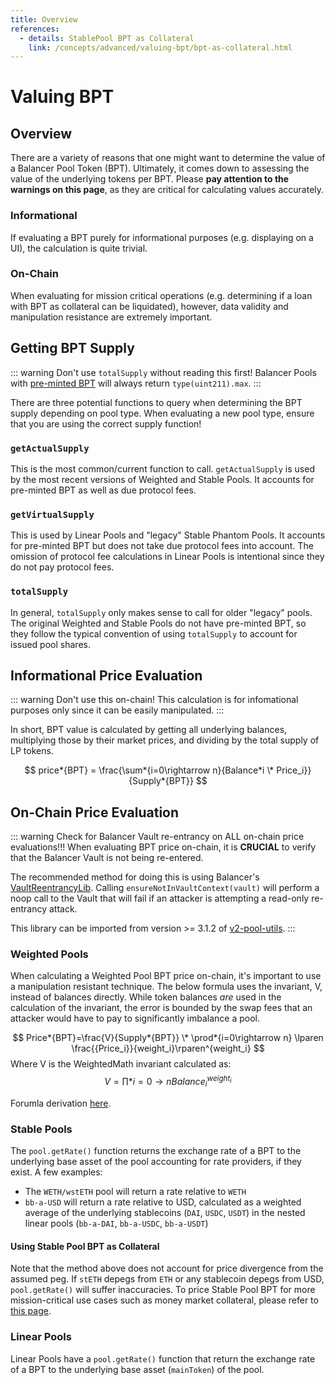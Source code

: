 ```yaml
---
title: Overview
references:
  - details: StablePool BPT as Collateral
    link: /concepts/advanced/valuing-bpt/bpt-as-collateral.html
---
```


# Valuing BPT

## Overview

There are a variety of reasons that one might want to determine the value of a Balancer Pool Token (BPT). Ultimately, it comes down to assessing the value of the underlying tokens per BPT. Please **pay attention to the warnings on this page**, as they are critical for calculating values accurately.

### Informational

If evaluating a BPT purely for informational purposes (e.g. displaying on a UI), the calculation is quite trivial.

### On-Chain

When evaluating for mission critical operations (e.g. determining if a loan with BPT as collateral can be liquidated), however, data validity and manipulation resistance are extremely important.

## Getting BPT Supply

::: warning Don't use `totalSupply` without reading this first!
Balancer Pools with [pre-minted BPT](../preminted-bpt.md) will always return `type(uint211).max`.
:::

There are three potential functions to query when determining the BPT supply depending on pool type. When evaluating a new pool type, ensure that you are using the correct supply function!

### `getActualSupply`

This is the most common/current function to call. `getActualSupply` is used by the most recent versions of Weighted and Stable Pools. It accounts for pre-minted BPT as well as due protocol fees.

### `getVirtualSupply`

This is used by Linear Pools and "legacy" Stable Phantom Pools. It accounts for pre-minted BPT but does not take due protocol fees into account. The omission of protocol fee calculations in Linear Pools is intentional since they do not pay protocol fees.

### `totalSupply`

In general, `totalSupply` only makes sense to call for older "legacy" pools. The original Weighted and Stable Pools do not have pre-minted BPT, so they follow the typical convention of using `totalSupply` to account for issued pool shares.

## Informational Price Evaluation

::: warning Don't use this on-chain!
This calculation is for infomational purposes only since it can be easily manipulated.
:::

In short, BPT value is calculated by getting all underlying balances, multiplying those by their market prices, and dividing by the total supply of LP tokens.

$$ price*{BPT} = \frac{\sum*{i=0\rightarrow n}{Balance*i \* Price_i}}{Supply*{BPT}} $$

## On-Chain Price Evaluation

::: warning Check for Balancer Vault re-entrancy on ALL on-chain price evaluations!!!
When evaluating BPT price on-chain, it is **CRUCIAL** to verify that the Balancer Vault is not being re-entered.

The recommended method for doing this is using Balancer's [VaultReentrancyLib](https://github.com/balancer/balancer-v2-monorepo/blob/9c1574b7d8c4f5040a016cdf79b9d2cc47364fd9/pkg/pool-utils/contracts/lib/VaultReentrancyLib.sol). Calling `ensureNotInVaultContext(vault)` will perform a noop call to the Vault that will fail if an attacker is attempting a read-only re-entrancy attack.

This library can be imported from version >= 3.1.2 of [v2-pool-utils](https://www.npmjs.com/package/@balancer-labs/v2-pool-utils).
:::

### Weighted Pools

When calculating a Weighted Pool BPT price on-chain, it's important to use a manipulation resistant technique. The below formula uses the invariant, V, instead of balances directly. While token balances _are_ used in the calculation of the invariant, the error is bounded by the swap fees that an attacker would have to pay to significantly imbalance a pool.

$$ Price*{BPT}=\frac{V}{Supply*{BPT}} \* \prod*{i=0\rightarrow n} \lparen \frac{{Price_i}}{weight_i}\rparen^{weight_i} $$
Where V is the WeightedMath invariant calculated as:
$$ V=\prod*{i=0\rightarrow n}{Balance_i^{weight_i}} $$

Forumla derivation [here](https://twitter.com/0xa9a/status/1539227193808629761).

### Stable Pools

The `pool.getRate()` function returns the exchange rate of a BPT to the underlying base asset of the pool accounting for rate providers, if they exist.
A few examples:

- The `WETH/wstETH` pool will return a rate relative to `WETH`
- `bb-a-USD` will return a rate relative to USD, calculated as a weighted average of the underlying stablecoins (`DAI`, `USDC`, `USDT`) in the nested linear pools (`bb-a-DAI`, `bb-a-USDC`, `bb-a-USDT`)

#### Using Stable Pool BPT as Collateral

Note that the method above does not account for price divergence from the assumed peg. If `stETH` depegs from `ETH` or any stablecoin depegs from USD, `pool.getRate()` will suffer inaccuracies. To price Stable Pool BPT for more mission-critical use cases such as money market collateral, please refer to [this page](./bpt-as-collateral.md).

### Linear Pools

Linear Pools have a `pool.getRate()` function that return the exchange rate of a BPT to the underlying base asset (`mainToken`) of the pool.
